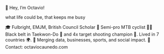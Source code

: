 👋 Hey, I’m Octavio!

what life could be, that keeps me busy

🎓 Fulbright, EMJM, British Council Scholar
🏅 Semi-pro MTB cyclist 🚴‍♂️ Black belt in Taekwon-Do 🥋 and 4x target shooting champion 🎯.
Lived in 7 countries 🌍.
🚀 Merging data, businesses, sports, and social impact.
📧 Contact: octaviocaunedo.com


<!---
OctavioCaunedo/OctavioCaunedo is a ✨ special ✨ repository because its `README.md` (this file) appears on your GitHub profile.
You can click the Preview link to take a look at your changes.
--->
